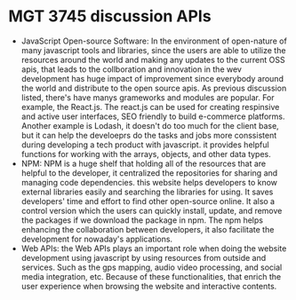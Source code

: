 # MGT 3745 discussion APIs

- JavaScript Open-source Software: In the environment of open-nature of many javascript tools and libraries, since the users are able to utilize the resources around the world and making any updates to the current OSS apis, that leads to the collboration and innovation in the wev development has huge impact of improvement since everybody around the world and distribute to the open source apis. As previous discussion listed, there's have manys grameworks and modules are popular. For example, the React.js. The react.js can be used for creating respinsive and active user interfaces, SEO friendly to build e-commerce platforms. Another example is Lodash, it doesn't do too much for the client base, but it can help the develoeprs do the tasks and jobs more conssistent during developing a tech product with javascript. it provides helpful functions for working with the arrays, objects, and other data types.
- NPM: NPM is a huge shelf that holding all of the resources that are helpful to the developer, it centralized the repositories for sharing and managing code dependencies. this website helps developers to know external libraries easily and searching the libraries for using. It saves developers' time and effort to find other open-source online. It also a control version which the users can quickly install, update, and remove the packages if we download the package in npm. The npm helps enhancing the collaboration between developers, it also facilitate the development for nowaday's applications.
- Web APIs: the Web APIs plays an important role when doing the website development using javascript by using resources from outside and services. Such as the gps mapping, audio video processing, and social media integration, etc. Because of these functionalities, that enrich the user experience when browsing the website and interactive contents. 